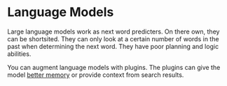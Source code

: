 # Language Models

Large language models work as next word predicters. On there own, they can be shortsited. They can only look at a certain number of words in the past when determining the next word. They have poor planning and logic abilities.

You can augment language models with plugins. The plugins can give the model [better memory](./embedding_db.md) or provide context from search results.
